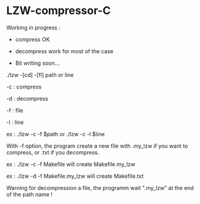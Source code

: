 # LZW-compressor-C


Working in progress : 

- compress OK

- decompress work for most of the case

- Bit writing soon...

./lzw -[cd] -[fl] path or line 

-c : compress

-d : decompress

-f : file

-l : line

ex : ./lzw -c -f $path or ./lzw -c -l $line

With -f option, the program create a new file with .my_lzw if you want to compress, or .txt if you decompress.

ex : ./lzw -c -f Makefile will create Makefile.my_lzw

ex : ./lzw -d -f Makefile.my_lzw will create Makefile.txt


Warning for decompression a file, the programm wait ".my_lzw" at the end of the path name ! 

